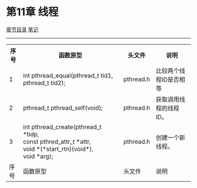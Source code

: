 <h1 id=file_func>
    第11章 线程
</h1>

[章节目录](../../README.md#title_ch11 "返回章节目录")
[笔记](notes.md "进入笔记")

---

<table>
    <tr>
        <th>序号</th><th>函数原型</th><th>头文件</th><th>说明</th>
    </tr>
    <tr>
        <td>1</td>
        <td>int pthread_equal(pthread_t tid1, pthread_t tid2);</td>
        <td>pthread.h</td>
        <td>比较两个线程ID是否相等</td>
    </tr>
    <tr>
        <td>2</td>
        <td>pthread_t pthread_self(void);</td>
        <td>pthread.h</td>
        <td>获取调用线程的线程ID。</td>
    </tr>
    <tr>
        <td>3</td>
        <td>int pthread_create(pthread_t *tidp,<br>
            const pthred_attr_t *attr,<br>
            void *(*start_rtn)(void*),<br>
            void *arg);</td>
        <td>pthread.h</td>
        <td>创建一个新线程。</td>
    </tr>
    <tr>
        <td>序号</td>
        <td>函数原型</td>
        <td>头文件</td>
        <td>说明</td>
    </tr>
</table>